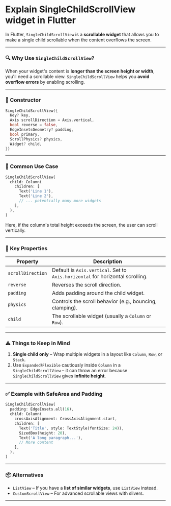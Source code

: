# Explain SingleChildScrollView widget in Flutter

In Flutter, `SingleChildScrollView` is a **scrollable widget** that allows you to make a single child scrollable when the content overflows the screen.

---

### 🔍 Why Use `SingleChildScrollView`?

When your widget's content is **longer than the screen height or width**, you'll need a scrollable view. `SingleChildScrollView` helps you **avoid overflow errors** by enabling scrolling.

---

### 🧱 Constructor

```dart
SingleChildScrollView({
  Key? key,
  Axis scrollDirection = Axis.vertical,
  bool reverse = false,
  EdgeInsetsGeometry? padding,
  bool primary,
  ScrollPhysics? physics,
  Widget? child,
})
```

---

### 📌 Common Use Case

```dart
SingleChildScrollView(
  child: Column(
    children: [
      Text('Line 1'),
      Text('Line 2'),
      // ... potentially many more widgets
    ],
  ),
)
```

Here, if the column's total height exceeds the screen, the user can scroll vertically.

---

### 🧠 Key Properties

| Property          | Description                                                                    |
| ----------------- | ------------------------------------------------------------------------------ |
| `scrollDirection` | Default is `Axis.vertical`. Set to `Axis.horizontal` for horizontal scrolling. |
| `reverse`         | Reverses the scroll direction.                                                 |
| `padding`         | Adds padding around the child widget.                                          |
| `physics`         | Controls the scroll behavior (e.g., bouncing, clamping).                       |
| `child`           | The scrollable widget (usually a `Column` or `Row`).                           |

---

### ⚠️ Things to Keep in Mind

1. **Single child only** – Wrap multiple widgets in a layout like `Column`, `Row`, or `Stack`.
2. Use `Expanded`/`Flexible` cautiously inside `Column` in a `SingleChildScrollView` – it can throw an error because `SingleChildScrollView` gives **infinite height**.

---

### ✅ Example with SafeArea and Padding

```dart
SingleChildScrollView(
  padding: EdgeInsets.all(16),
  child: Column(
    crossAxisAlignment: CrossAxisAlignment.start,
    children: [
      Text('Title', style: TextStyle(fontSize: 24)),
      SizedBox(height: 20),
      Text('A long paragraph...'),
      // More content
    ],
  ),
)
```

---

### 📦 Alternatives

* `ListView` – If you have a **list of similar widgets**, use `ListView` instead.
* `CustomScrollView` – For advanced scrollable views with slivers.

---
